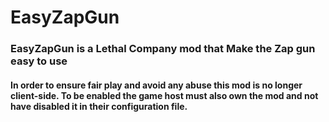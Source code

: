 # EasyZapGun
### EasyZapGun is a Lethal Company mod that Make the Zap gun easy to use
#### In order to ensure fair play and avoid any abuse this mod is no longer client-side. To be enabled the game host must also own the mod and not have disabled it in their configuration file.